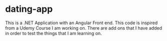 # dating-app
This is a .NET Application with an Angular Front end. This code is inspired from a Udemy Course I am working on. There are add ons that I have added in order to test the things that I am learning on.